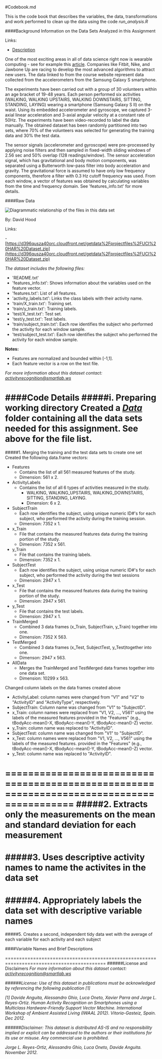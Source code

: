 #Codebook.md


This is the code book that describes the variables, the data, transformations and work performed to clean up the data using the code *run_analysis.R*

####Background Information on the Data Sets Analyzed in this Assignment

Links:
- [Description](http://archive.ics.uci.edu/ml/datasets/Human+Activity+Recognition+Using+Smartphones)


One of the most exciting areas in all of data science right now is wearable computing - see for example this [article](http://www.insideactivitytracking.com/data-science-activity-tracking-and-the-battle-for-the-worlds-top-sports-brand/). Companies like Fitbit, Nike, and Jawbone Up are racing to develop the most advanced algorithms to attract new users. The data linked to from the course website represent data collected from the accelerometers from the Samsung Galaxy S smartphone. 


The experiments have been carried out with a group of 30 volunteers within an age bracket of 19-48 years. Each person performed six activities (WALKING, WALKING UPSTAIRS, WALKING DOWNSTAIRS, SITTING, STANDING, LAYING) wearing a smartphone (Samsung Galaxy S II) on the waist. Using its embedded accelerometer and gyroscope, we captured 3-axial linear acceleration and 3-axial angular velocity at a constant rate of 50Hz. The experiments have been video-recorded to label the data manually. The obtained dataset has been randomly partitioned into two sets, where 70% of the volunteers was selected for generating the training data and 30% the test data. 

The sensor signals (accelerometer and gyroscope) were pre-processed by applying noise filters and then sampled in fixed-width sliding windows of 2.56 sec and 50% overlap (128 readings/window). The sensor acceleration signal, which has gravitational and body motion components, was separated using a Butterworth low-pass filter into body acceleration and gravity. The gravitational force is assumed to have only low frequency components, therefore a filter with 0.3 Hz cutoff frequency was used. From each window, a vector of features was obtained by calculating variables from the time and frequency domain. See 'features_info.txt' for more details. 


####Raw Data

![Diagrammatic relationship of the files in this data set](https://raw.githubusercontent.com/evillega/coursera-getting-and-cleaning-data/master/Diagram.png)

By: David Hood

Links:

-[https://d396qusza40orc.cloudfront.net/getdata%2Fprojectfiles%2FUCI%20HAR%20Dataset.zip](https://d396qusza40orc.cloudfront.net/getdata%2Fprojectfiles%2FUCI%20HAR%20Dataset.zip) 

*The dataset includes the following files:*

* 'README.txt'
* 'features_info.txt': Shows information about the variables used on the feature vector.
* 'features.txt': List of all features.
* 'activity_labels.txt': Links the class labels with their activity name.
* 'train/X_train.txt': Training set.
* 'train/y_train.txt': Training labels.
* 'test/X_test.txt': Test set.
* 'test/y_test.txt': Test labels.
* 'train/subject_train.txt': Each row identifies the subject who performed the activity for each window sample. 
* 'test/subject_test.txt': Each row identifies the subject who performed the activity for each window sample. 

**Notes:** 

* Features are normalized and bounded within [-1,1].
* Each feature vector is a row on the text file.

*For more information about this dataset contact: activityrecognition@smartlab.ws*

####Code Details
#####i. Preparing working directory 
Created a [*Data*](https://github.com/evillega/coursera-getting-and-cleaning-data/tree/master/data) folder containing all the data sets needed for this assignment. See above for the file list.
==========================================================================================
#####1. Merging the training and the test data sets to create one set
Created the following data.frame vectors:

- Features
  - Contains the list of all  561 measured features of the study.  
  - Dimension: 561 x 2.
- ActivityLabels
  - Contains the list of all  6 types of activities measured in the study.
    - WALKING, WALKING_UPSTAIRS, WALKING_DOWNSTAIRS, SITTING, STANDING, LAYING.
	- Dimension: 6 x 2.
- SubjectTrain
  - Each row identifies the subject, using unique numeric ID#'s for each subject, who performed the activity during the training session.
  - Dimension: 7352 x 1.
- x_Train
  - File that contains the measured features data during the training portion of the study.
  - Dimension: 7352 x 561.
- y_Train
  - File that contains the training labels.
  - Dimension: 7352 x 1.
- SubjectTest
  - Each row identifies the subject, using unique numeric ID#'s for each subject, who performed the activity during the test sessions
  - Dimension: 2947 x 1.
- x_Test
  - File that contains the measured features data during the training portion of the study.
  - Dimension: 2947 x 561.
- y_Test
  - File that contains the test labels.
  - Dimension: 2947 x 1.
- TrainMerged
  - Combined 3 data frames (x_Train, SubjectTrain, y_Train) together into one.
  - Dimension: 7352 X 563.
- TestMerged
  - Combined 3 data frames (x_Test, SubjectTest, y_Test)together into one.
  - Dimenson: 2947 x 563.
- AllData
  - Merges the TrainMerged and TestMerged data frames together into one data set.
  - Dimension: 10299 x 563.
 
Changed column labels on the data frames created above

- ActivityLabel: column names were changed from "V1" and "V2" to "ActivityID" and "ActivityType", respectively.
- SubjectTrain: Column name was changed from "V1" to "SubjectID".
- x_Train: column names were replaced from "V1, V2, ..., V561" using the labels of the measured features provided in the "Features" (e.g., tBodyAcc-mean()-X, tBodyAcc-mean()-Y, tBodyAcc-mean()-Z) vector.
- y_Train: column name was replaced to "ActivityID".
- SubjectTest: column name was changed from "V1" to "SubjectID".
- x_Test: column names were replaced from "V1, V2, ..., V561" using the labels of the measured features. provided in the "Features" (e.g., tBodyAcc-mean()-X, tBodyAcc-mean()-Y, tBodyAcc-mean()-Z) vector.
- y_Test: column name was replaced to "ActivityID".

==========================================================================================
#####2. Extracts only the measurements on the mean and standard deviation for each measurement
==========================================================================================
#####3. Uses descriptive activity names to name the activites in the data set
==========================================================================================
#####4. Appropriately labels the data set with descriptive variable names
==========================================================================================
#####5. Creates a second, independent tidy data wet with the average of each variable for each activity and each subject


####Variable Names and Brief Descriptions



==========================================================================================
######License and Disclaimers
*For more information about this dataset contact: activityrecognition@smartlab.ws*

######*License:*
*Use of this dataset in publications must be acknowledged by referencing the following publication [1]* 

*[1] Davide Anguita, Alessandro Ghio, Luca Oneto, Xavier Parra and Jorge L. Reyes-Ortiz. Human Activity Recognition on Smartphones using a Multiclass Hardware-Friendly Support Vector Machine. International Workshop of Ambient Assisted Living (IWAAL 2012). Vitoria-Gasteiz, Spain. Dec 2012.*

######*Disclaimer:*
*This dataset is distributed AS-IS and no responsibility implied or explicit can be addressed to the authors or their institutions for its use or misuse. Any commercial use is prohibited.*

*Jorge L. Reyes-Ortiz, Alessandro Ghio, Luca Oneto, Davide Anguita. November 2012.*